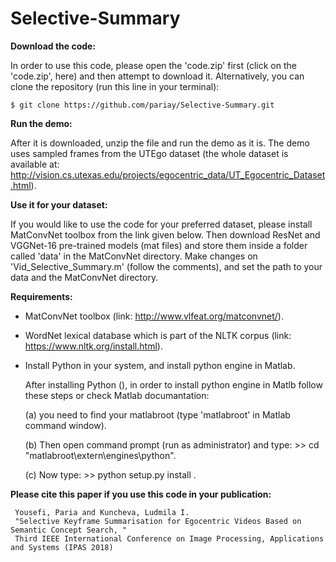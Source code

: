 # Selective-Summary

**Download the code:**

In order to use this code, please open the 'code.zip' first (click on the 'code.zip', here) and then attempt to download it. Alternatively, you can clone the repository (run this line in your terminal):

```
$ git clone https://github.com/pariay/Selective-Summary.git
```

**Run the demo:**

After it is downloaded, unzip the file and run the demo as it is. The demo uses sampled frames from the UTEgo dataset (the whole 
dataset is available at: http://vision.cs.utexas.edu/projects/egocentric_data/UT_Egocentric_Dataset.html).

**Use it for your dataset:**

If you would like to use the code for your preferred dataset, please install MatConvNet toolbox from the link given below. Then download ResNet and VGGNet-16 pre-trained models (mat files) and store them inside a folder called 'data' in the MatConvNet directory.
Make changes on 'Vid_Selective_Summary.m' (follow the comments), and set the path to your data and the MatConvNet directory.

**Requirements:**

- MatConvNet toolbox (link: http://www.vlfeat.org/matconvnet/).

- WordNet lexical database which is part of the NLTK corpus (link: https://www.nltk.org/install.html). 

- Install Python in your system, and install python engine in Matlab.

  After installing Python (), in order to install python engine in Matlb follow these steps or check Matlab documantation: 
  
  (a) you need to find your matlabroot (type 'matlabroot' in Matlab command window).
  
  (b) Then open command prompt (run as  administrator) and type: >> cd "matlabroot\extern\engines\python". 
  
  (c) Now type: >> python setup.py install .

 
**Please cite this paper if you use this code in your publication:** 
    
     
     Yousefi, Paria and Kuncheva, Ludmila I. 
     "Selective Keyframe Summarisation for Egocentric Videos Based on Semantic Concept Search, "  
     Third IEEE International Conference on Image Processing, Applications and Systems (IPAS 2018)
     
     
 
